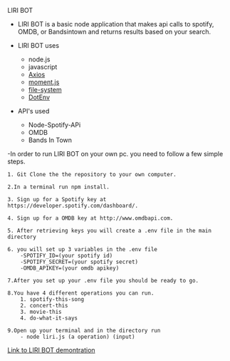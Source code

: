 LIRI BOT

- LIRI BOT is a basic node application that makes api calls to spotify, OMDB, or Bandsintown and returns results based on your search.

- LIRI BOT uses
    - node.js
    - javascript
    - [Axios](https://www.npmjs.com/package/axios)
    - [moment.js](https://momentjs.com/)
    - [file-system](https://www.npmjs.com/package/file-system)
    - [DotEnv](https://www.npmjs.com/package/dotenv)

- API's used
    - Node-Spotify-APi
    - OMDB
    - Bands In Town

-In order to run LIRI BOT on your own pc. you need to follow a few simple steps.

    1. Git Clone the the repository to your own computer.

    2.In a terminal run npm install.

    3. Sign up for a Spotify key at https://developer.spotify.com/dashboard/.

    4. Sign up for a OMDB key at http://www.omdbapi.com.

    5. After retrieving keys you will create a .env file in the main directory

    6. you will set up 3 variables in the .env file
        -SPOTIFY_ID=(your spotify id)
        -SPOTIFY_SECRET=(your spotify secret)
        -OMDB_APIKEY=(your omdb apikey)

    7.After you set up your .env file you should be ready to go.

    8.You have 4 different operations you can run.
        1. spotify-this-song
        2. concert-this
        3. movie-this
        4. do-what-it-says

    9.Open up your terminal and in the directory run 
        - node liri.js (a operation) (input)
        
[Link to LIRI BOT demontration](https://drive.google.com/file/d/1GY2B_VnypOGbIEP6aD7YFPvDDFBzAmP0/view)